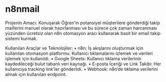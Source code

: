 # n8nmail
Projenin Amacı:
Konuşarak Öğren'in potansiyel müşterilere gönderdiği takip maillerini manuel olarak hazırlanması ve bu sürece çok zaman harcanması yüzünden ücretsiz olan  n8n otomasyon aracı kullanarak basit bir email takip sistemi kurmak.

Kullanılan Araçlar ve Teknolojiler:
•	n8n: İş akışlarını oluşturmak için kullanılan otomasyon platformu. Kullanıcı tıklamalarını izlemek ve verileri işlemek için kullanıldı.
•	Google Sheets: Kullanıcı tıklama verilerinin kaydedileceği bulut tabanlı veri kaynağı.
•	E-posta İçeriği ve Link Takibi: Her kullanıcıya tracking link'ler gönderildi.
•	Webhook: n8n’de tıklama verilerini almak için kullanılan endpoint.
